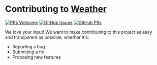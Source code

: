 # Contributing to [Weather](https://github.com/Sanket1308/Weather-App)

[![PRs Welcome](https://img.shields.io/badge/PRs-welcome-brightgreen.svg?style=flat-square&logo=git&logoColor=fff)](https://github.com/Sanket1308/Weather-App/pulls)
[![GitHub Issues](https://img.shields.io/github/issues/Sanket1308/Weather-App?style=flat-square&logo=github&color=f00)](https://github.com/Sanket1308/Weather-App/issues)
[![GitHub PRs](https://img.shields.io/github/issues-pr/Sanket1308/Weather-App?style=flat-square&color=0A66C2&logo=github)](https://github.com/Sanket1308/Weather-App/pulls)

We love your input! We want to make contributing to this project as easy and transparent as possible, whether it's:

-   Reporting a bug
-   Submitting a fix
-   Proposing new features
